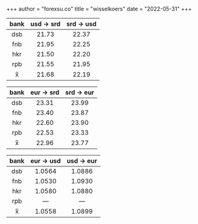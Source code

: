 +++
author = "forexsu.co"
title = "wisselkoers"
date = "2022-05-31"
+++

bank|usd → srd|srd → usd
:-----:|:-----:|:-----:
dsb  |21.73|22.37
fnb  |21.95|22.25
hkr  |21.50|22.20
rpb  |21.55|21.95
x̅|21.68|22.19

bank|eur → srd|srd → eur
:-----:|:-----:|:-----:
dsb  |23.31|23.99
fnb  |23.40|23.87
hkr  |22.60|23.90
rpb  |22.53|23.33
x̅|22.96|23.77

bank|eur → usd|usd → eur
:-----:|:-----:|:-----:
dsb  |1.0564|1.0886
fnb  |1.0530|1.0930
hkr  |1.0580|1.0880
rpb  |—|—
x̅|1.0558|1.0899

